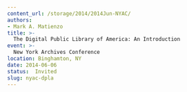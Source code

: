 ```yaml
---
content_url: /storage/2014/2014Jun-NYAC/
authors:
- Mark A. Matienzo
title: >-
  The Digital Public Library of America: An Introduction
event: >-
  New York Archives Conference
location: Binghamton, NY
date: 2014-06-06
status:  Invited
slug: nyac-dpla
---
```

